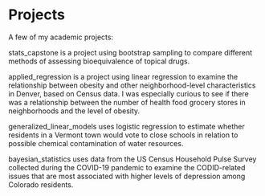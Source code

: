 # Projects
A few of my academic projects:

stats_capstone is a project using bootstrap sampling to compare different methods of assessing bioequivalence of topical drugs.

applied_regression is a project using linear regression to examine the relationship between obesity and other neighborhood-level characteristics in Denver, based on Census data. I was especially curious to see if there was a relationship between the number of health food grocery stores in neighborhoods and the level of obesity.

generalized_linear_models uses logistic regression to estimate whether residents in a Vermont town would vote to close schools in relation to possible chemical contamination of water resources.

bayesian_statistics uses data from the US Census Household Pulse Survey collected during the COVID-19 pandemic to examine the CODID-related issues that are most associated with higher levels of depression among Colorado residents.